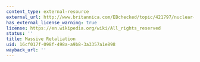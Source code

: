 ```yaml
---
content_type: external-resource
external_url: http://www.britannica.com/EBchecked/topic/421797/nuclear-strategy/52987/Massive-retaliation
has_external_license_warning: true
license: https://en.wikipedia.org/wiki/All_rights_reserved
status: ''
title: Massive Retaliation
uid: 16cf017f-098f-498a-a9b8-3a3357a1e898
wayback_url: ''
---
```

